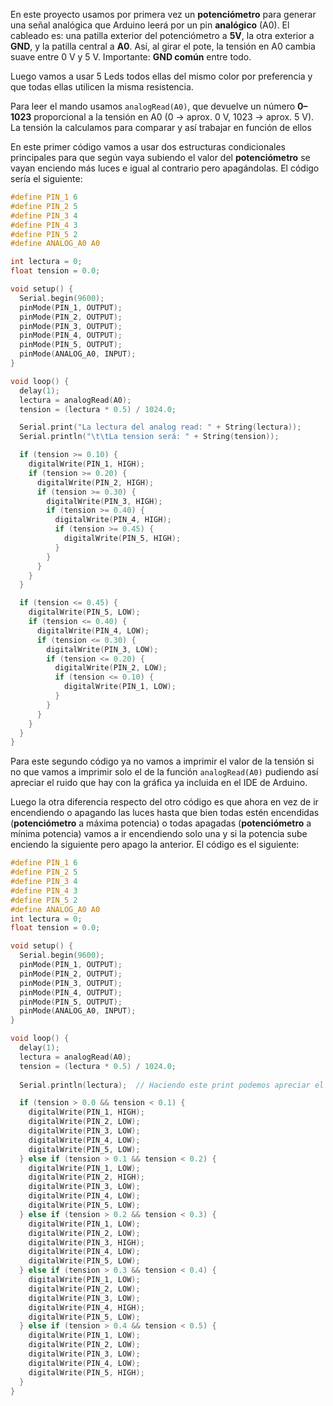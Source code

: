 En este proyecto usamos por primera vez un **potenciómetro** para generar una señal analógica que Arduino leerá por un pin **analógico** (A0). El cableado es: una patilla exterior del potenciómetro a **5V**, la otra exterior a **GND**, y la patilla central a **A0**. Así, al girar el pote, la tensión en A0 cambia suave entre 0 V y 5 V. Importante: **GND común** entre todo.

Luego vamos a usar 5 Leds todos ellas del mismo color por preferencia y que todas ellas utilicen la misma resistencia. 

Para leer el mando usamos `analogRead(A0)`, que devuelve un número **0–1023** proporcional a la tensión en A0 (0 → aprox. 0 V, 1023 → aprox. 5 V). La tensión la calculamos para comparar y así trabajar en función de ellos

En este primer código vamos a usar dos estructuras condicionales principales para que según vaya subiendo el valor del **potenciómetro** se vayan enciendo más luces e igual al contrario pero apagándolas. El código sería el siguiente:


```c
#define PIN_1 6
#define PIN_2 5
#define PIN_3 4
#define PIN_4 3
#define PIN_5 2
#define ANALOG_A0 A0

int lectura = 0;
float tension = 0.0;

void setup() {
  Serial.begin(9600);
  pinMode(PIN_1, OUTPUT);
  pinMode(PIN_2, OUTPUT);
  pinMode(PIN_3, OUTPUT);
  pinMode(PIN_4, OUTPUT);
  pinMode(PIN_5, OUTPUT);
  pinMode(ANALOG_A0, INPUT);
}

void loop() {
  delay(1);
  lectura = analogRead(A0);
  tension = (lectura * 0.5) / 1024.0;

  Serial.print("La lectura del analog read: " + String(lectura));
  Serial.println("\t\tLa tension será: " + String(tension));

  if (tension >= 0.10) {
    digitalWrite(PIN_1, HIGH);
    if (tension >= 0.20) {
      digitalWrite(PIN_2, HIGH);
      if (tension >= 0.30) {
        digitalWrite(PIN_3, HIGH);
        if (tension >= 0.40) {
          digitalWrite(PIN_4, HIGH);
          if (tension >= 0.45) {
            digitalWrite(PIN_5, HIGH);
          }
        }
      }
    }
  } 

  if (tension <= 0.45) {
    digitalWrite(PIN_5, LOW);
    if (tension <= 0.40) {
      digitalWrite(PIN_4, LOW);
      if (tension <= 0.30) {
        digitalWrite(PIN_3, LOW);
        if (tension <= 0.20) {
          digitalWrite(PIN_2, LOW);
          if (tension <= 0.10) {
            digitalWrite(PIN_1, LOW);
          }
        }
      }
    }
  } 
}
```

Para este segundo código ya no vamos a imprimir el valor de la tensión si no que vamos a imprimir solo el de la función ``analogRead(A0)`` pudiendo así apreciar el ruido que hay con la gráfica ya incluida en el IDE de Arduino. 

Luego la otra diferencia respecto del otro código es que ahora en vez de ir encendiendo o apagando las luces hasta que bien todas estén encendidas (**potenciómetro** a máxima potencia) o todas apagadas (**potenciómetro** a mínima potencia) vamos a ir encendiendo solo una y si la potencia sube enciendo la siguiente pero apago la anterior. El código es el siguiente: 

```c
#define PIN_1 6
#define PIN_2 5
#define PIN_3 4
#define PIN_4 3
#define PIN_5 2
#define ANALOG_A0 A0
int lectura = 0;
float tension = 0.0;

void setup() {
  Serial.begin(9600);
  pinMode(PIN_1, OUTPUT);
  pinMode(PIN_2, OUTPUT);
  pinMode(PIN_3, OUTPUT);
  pinMode(PIN_4, OUTPUT);
  pinMode(PIN_5, OUTPUT);
  pinMode(ANALOG_A0, INPUT);
}

void loop() {
  delay(1);
  lectura = analogRead(A0);
  tension = (lectura * 0.5) / 1024.0;
  
  Serial.println(lectura);  // Haciendo este print podemos apreciar el ruido por la gráfica

  if (tension > 0.0 && tension < 0.1) {
    digitalWrite(PIN_1, HIGH);
    digitalWrite(PIN_2, LOW);
    digitalWrite(PIN_3, LOW);
    digitalWrite(PIN_4, LOW);
    digitalWrite(PIN_5, LOW);
  } else if (tension > 0.1 && tension < 0.2) {
    digitalWrite(PIN_1, LOW);
    digitalWrite(PIN_2, HIGH);
    digitalWrite(PIN_3, LOW);
    digitalWrite(PIN_4, LOW);
    digitalWrite(PIN_5, LOW);
  } else if (tension > 0.2 && tension < 0.3) {
    digitalWrite(PIN_1, LOW);
    digitalWrite(PIN_2, LOW);
    digitalWrite(PIN_3, HIGH);
    digitalWrite(PIN_4, LOW);
    digitalWrite(PIN_5, LOW);
  } else if (tension > 0.3 && tension < 0.4) {
    digitalWrite(PIN_1, LOW);
    digitalWrite(PIN_2, LOW);
    digitalWrite(PIN_3, LOW);
    digitalWrite(PIN_4, HIGH);
    digitalWrite(PIN_5, LOW);
  } else if (tension > 0.4 && tension < 0.5) {
    digitalWrite(PIN_1, LOW);
    digitalWrite(PIN_2, LOW);
    digitalWrite(PIN_3, LOW);
    digitalWrite(PIN_4, LOW);
    digitalWrite(PIN_5, HIGH);
  }
}
```

